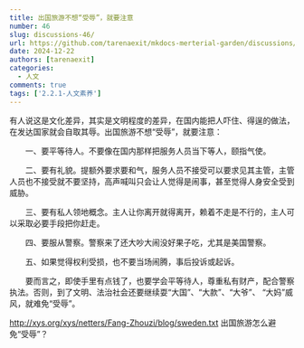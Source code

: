 ```yaml
---
title: 出国旅游不想“受辱”，就要注意
number: 46
slug: discussions-46/
url: https://github.com/tarenaexit/mkdocs-merterial-garden/discussions/46
date: 2024-12-22
authors: [tarenaexit]
categories: 
  - 人文
comments: true
tags: ['2.2.1-人文素养']
---
```


有人说这是文化差异，其实是文明程度的差异，在国内能把人吓住、得逞的做法，在发达国家就会自取其辱。出国旅游不想“受辱”，就要注意：

　　一、要平等待人。不要像在国内那样把服务人员当下等人，颐指气使。

　　二、要有礼貌。提额外要求要和气，服务人员不接受可以要求见其主管，主管人员也不接受就不要坚持，高声喊叫只会让人觉得是闹事，甚至觉得人身安全受到威胁。

　　三、要有私人领地概念。主人让你离开就得离开，赖着不走是不行的，主人可以采取必要手段把你赶走。

　　四、要服从警察。警察来了还大吵大闹没好果子吃，尤其是美国警察。

　　五、如果觉得权利受损，也不要当场闹腾，事后投诉或起诉。

　　要而言之，即使手里有点钱了，也要学会平等待人，尊重私有财产，配合警察执法。否则，到了文明、法治社会还要继续耍“大国”、“大款”、“大爷”、 “大妈”威风，就难免“受辱”。
<!-- more -->
http://xys.org/xys/netters/Fang-Zhouzi/blog/sweden.txt
出国旅游怎么避免“受辱”？